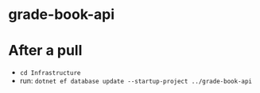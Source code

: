 # grade-book-api

# After a pull 


- `cd Infrastructure`
- run: `dotnet ef database update --startup-project ../grade-book-api`